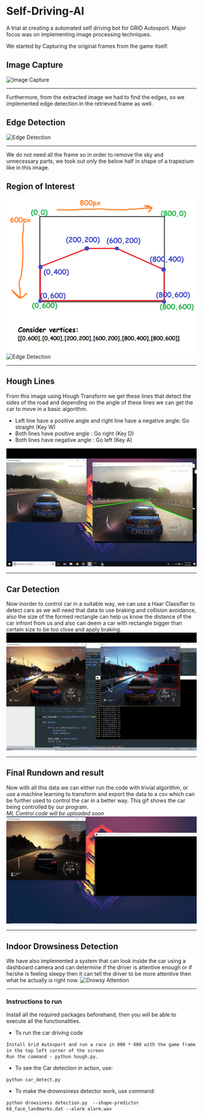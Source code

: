 # Self-Driving-AI
A trial at creating a automated self driving bot for GRID Autosport. Major focus was on implementing image processing techniques.

We started by Capturing the original frames from the game itself:
## Image Capture
![Image Capture](Captures/1_caputure_edit_0.gif)


***

Furthermore, from the extracted image we had to find the edges, so we implemented edge detection in the retrieved frame as well.
## Edge Detection
![Edge Detection](Captures/2_edge_detection.gif)


***

We do not need all the frame so in order to remove the sky and unnecessary parts, we took out only the below half in shape of a trapezium like in this image.
## Region of Interest
![Region](Captures/roi.png)
![Edge Detection](Captures/3_region_of_interest.gif)


***

## Hough Lines
From this image using Hough Transform we get these lines that detect the sides of the road and depending on the angle of these lines we can get the car to move in a basic algorithm.
- Left line have a positive angle and right line have a negative angle: Go straight (Key W)
- Both lines have positive angle : Go right (Key D)
- Both lines have negative angle : Go left (Key A)

![Hough Lines](Captures/Hough_Lines.png)


***

## Car Detection
Now inorder to control car in a suitable way, we can use a Haar Classifier to detect cars as we will need that data to use braking and collision avoidance, also the size of the formed rectangle can help us know the distance of the car infront from us and also can deem a car with rectangle bigger than certain size to be too close and apply braking.
![Car Detection](Captures/Car_detection.png)


***

## Final Rundown and result
Now with all this data we can either run the code with trivial algorithm, or use a machine learning to transform and export the data to a csv which can be further used to control the car in a better way. This gif shows the car being controlled by our program.<br>
<em>ML Control code will be uploaded soon</em>
![Final Run](Captures/final.gif)


***

## Indoor Drowsiness Detection
We have also implemented a system that can look inside the car using a dashboard camera and can determine if the driver is attentive enough or if he/she is feeling sleepy then it can tell the driver to be more attentive then what he actually is right now.
![Drowsy Attention](Captures/drowsy_edit_0.gif)


***

### Instructions to run
Install all the required packages beforehand, then you will be able to execute all the functionalities.

- To run the car driving code
```
Install Grid Autosport and run a race in 800 * 600 with the game frame in the top left corner of the screen
Run the command - python hough.py.
```

- To see the Car detection in action, use:
```
python car_detect.py
```

- To make the drownsiness detector work, use command:
```
python drowsiness detection.py	--shape-predictor 68_face_landmarks.dat --alarm alarm.wav
```

